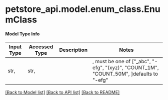 # petstore_api.model.enum_class.EnumClass

#### Model Type Info
Input Type | Accessed Type | Description | Notes
------------ | ------------- | ------------- | -------------
str,  | str,  |  | ,  must be one of ["_abc", "-efg", "(xyz)", "COUNT_1M", "COUNT_50M", ]defaults to "-efg"

[[Back to Model list]](../../README.md#documentation-for-models) [[Back to API list]](../../README.md#documentation-for-api-endpoints) [[Back to README]](../../README.md)


